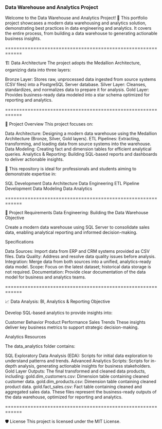 ### Data Warehouse and Analytics Project

Welcome to the Data Warehouse and Analytics Project! 🚀 This portfolio project showcases a modern data warehousing and analytics solution, demonstrating best practices in data engineering and analytics. It covers the entire process, from building a data warehouse to generating actionable business insights.

============================================================

🏗️ Data Architecture
The project adopts the Medallion Architecture, organizing data into three layers:

Bronze Layer: Stores raw, unprocessed data ingested from source systems (CSV files) into a PostgreSQL Server database.
Silver Layer: Cleanses, standardizes, and normalizes data to prepare it for analysis.
Gold Layer: Provides business-ready data modeled into a star schema optimized for reporting and analytics.

============================================================

📖 Project Overview
This project focuses on:

Data Architecture: Designing a modern data warehouse using the Medallion Architecture (Bronze, Silver, Gold layers).
ETL Pipelines: Extracting, transforming, and loading data from source systems into the warehouse.
Data Modeling: Creating fact and dimension tables for efficient analytical queries.
Analytics & Reporting: Building SQL-based reports and dashboards to deliver actionable insights.

🎯 This repository is ideal for professionals and students aiming to demonstrate expertise in:

SQL Development
Data Architecture
Data Engineering
ETL Pipeline Development
Data Modeling
Data Analytics

============================================================

🚀 Project Requirements
Data Engineering: Building the Data Warehouse
Objective

Create a modern data warehouse using SQL Server to consolidate sales data, enabling analytical reporting and informed decision-making.

Specifications

Data Sources: Import data from ERP and CRM systems provided as CSV files.
Data Quality: Address and resolve data quality issues before analysis.
Integration: Merge data from both sources into a unified, analytics-ready data model.
Scope: Focus on the latest dataset; historical data storage is not required.
Documentation: Provide clear documentation of the data model for business and analytics teams.

============================================================

📈 Data Analysis: BI, Analytics & Reporting
Objective

Develop SQL-based analytics to provide insights into:

Customer Behavior
Product Performance
Sales Trends
These insights deliver key business metrics to support strategic decision-making.

Analytics Resources

The data_analytics folder contains:

SQL Exploratory Data Analysis (EDA): Scripts for initial data exploration to understand patterns and trends.
Advanced Analytics Scripts: Scripts for in-depth analysis, generating actionable insights for business stakeholders.
Gold Layer Outputs: The final transformed and cleaned data products, including:
gold.dim_customers.csv: Dimension table containing cleaned customer data.
gold.dim_products.csv: Dimension table containing cleaned product data.
gold.fact_sales.csv: Fact table containing cleaned and aggregated sales data.
These files represent the business-ready outputs of the data warehouse, optimized for reporting and analytics.

============================================================

🛡️ License
This project is licensed under the MIT License.


